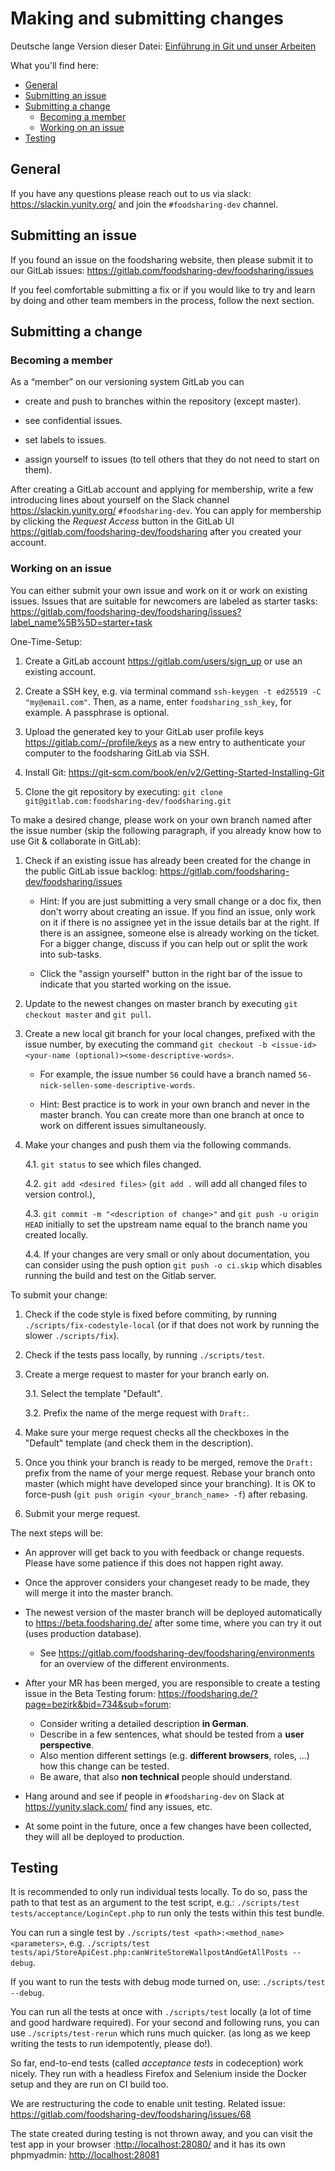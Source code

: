 # Making and submitting changes <!-- omit in toc -->

Deutsche lange Version dieser Datei: [Einführung in Git und unser Arbeiten](/contributing_DE.html)

What you'll find here:

- [General](#general)
- [Submitting an issue](#submitting-an-issue)
- [Submitting a change](#submitting-a-change)
  - [Becoming a member](#becoming-a-member)
  - [Working on an issue](#working-on-an-issue)
- [Testing](#testing)

## General

If you have any questions please reach out to us via slack: <https://slackin.yunity.org/> and join the `#foodsharing-dev` channel.

## Submitting an issue

If you found an issue on the foodsharing website, then please submit it to our GitLab issues: <https://gitlab.com/foodsharing-dev/foodsharing/issues>

If you feel comfortable submitting a fix or if you would like to try and learn by doing and other team members in the process, follow the next section.

## Submitting a change

### Becoming a member

As a “member” on our versioning system GitLab you can

- create and push to branches within the repository (except master).

- see confidential issues.

- set labels to issues.

- assign yourself to issues (to tell others that they do not need to start on them).

After creating a GitLab account and applying for membership, write a few introducing lines about yourself on the Slack channel <https://slackin.yunity.org/> `#foodsharing-dev`.
You can apply for membership by clicking the *Request Access* button in the GitLab UI <https://gitlab.com/foodsharing-dev/foodsharing> after you created your account.

### Working on an issue

You can either submit your own issue and work on it or work on existing issues.
Issues that are suitable for newcomers are labeled as starter tasks: <https://gitlab.com/foodsharing-dev/foodsharing/issues?label_name%5B%5D=starter+task>

One-Time-Setup:

1. Create a GitLab account <https://gitlab.com/users/sign_up> or use an existing account.

2. Create a SSH key, e.g. via terminal command `ssh-keygen -t ed25519 -C "my@email.com"`.
   Then, as a name, enter `foodsharing_ssh_key`, for example.
   A passphrase is optional.

3. Upload the generated key to your GitLab user profile keys <https://gitlab.com/-/profile/keys> as a new entry to authenticate your computer to the foodsharing GitLab via SSH.

4. Install Git: <https://git-scm.com/book/en/v2/Getting-Started-Installing-Git>

5. Clone the git repository by executing: `git clone git@gitlab.com:foodsharing-dev/foodsharing.git`

To make a desired change, please work on your own branch named after the issue number (skip the following paragraph, if you already know how to use Git & collaborate in GitLab):

1. Check if an existing issue has already been created for the change in the public GitLab issue backlog: <https://gitlab.com/foodsharing-dev/foodsharing/issues>
   - Hint: If you are just submitting a very small change or a doc fix, then don't worry about creating an issue.
    If you find an issue, only work on it if there is no assignee yet in the issue details bar at the right.
    If there is an assignee, someone else is already working on the ticket.
    For a bigger change, discuss if you can help out or split the work into sub-tasks.

   - Click the "assign yourself" button in the right bar of the issue to indicate that you started working on the issue.

2. Update to the newest changes on master branch by executing `git checkout master` and `git pull`.

3. Create a new local git branch for your local changes, prefixed with the issue number, by executing the command `git checkout -b <issue-id><your-name (optional)><some-descriptive-words>`.
   - For example, the issue number `56` could have a branch named `56-nick-sellen-some-descriptive-words`.

   - Hint: Best practice is to work in your own branch and never in the master branch.
     You can create more than one branch at once to work on different issues simultaneously.

4. Make your changes and push them via the following commands.

   4.1. `git status` to see which files changed.

   4.2. `git add <desired files>` (`git add .` will add all changed files to version control.),

   4.3. `git commit -m "<description of change>"` and `git push -u origin HEAD` initially to set the upstream name equal to the branch name you created locally.

   4.4. If your changes are very small or only about documentation, you can consider using the push option `git push -o ci.skip` which disables running the build and test on the Gitlab server.

To submit your change:

1. Check if the code style is fixed before commiting, by running `./scripts/fix-codestyle-local` (or if that does not work by running the slower `./scripts/fix`).

2. Check if the tests pass locally, by running `./scripts/test`.

3. Create a merge request to master for your branch early on.

   3.1. Select the template "Default".

   3.2. Prefix the name of the merge request with `Draft:`.

4. Make sure your merge request checks all the checkboxes in the "Default" template (and check them in the description).

5. Once you think your branch is ready to be merged, remove the `Draft:` prefix from the name of your merge request.
   Rebase your branch onto master (which might have developed since your branching).
   It is OK to force-push (`git push origin <your_branch_name> -f`) after rebasing.

6. Submit your merge request.

The next steps will be:

- An approver will get back to you with feedback or change requests.
  Please have some patience if this does not happen right away.

- Once the approver considers your changeset ready to be made, they will merge it into the master branch.

- The newest version of the master branch will be deployed automatically to <https://beta.foodsharing.de/> after some time, where you can try it out (uses production database).
  - See <https://gitlab.com/foodsharing-dev/foodsharing/environments> for an overview of the different environments.

- After your MR has been merged, you are responsible to create a testing issue in the Beta Testing forum: <https://foodsharing.de/?page=bezirk&bid=734&sub=forum>:
  - Consider writing a detailed description **in German**.
  - Describe in a few sentences, what should be tested from a **user perspective**.
  - Also mention different settings (e.g. **different browsers**, roles, ...) how this change can be tested.
  - Be aware, that also **non technical** people should understand.

- Hang around and see if people in `#foodsharing-dev` on Slack at <https://yunity.slack.com/> find any issues, etc.

- At some point in the future, once a few changes have been collected, they will all be deployed to production.

## Testing

It is recommended to only run individual tests locally.
To do so, pass the path to that test as an argument to the test script,
e.g.: `./scripts/test tests/acceptance/LoginCept.php` to run only the tests within this test bundle.

You can run a single test by `./scripts/test <path>:<method_name> <parameters>`, e.g. `./scripts/test tests/api/StoreApiCest.php:canWriteStoreWallpostAndGetAllPosts --debug`.

If you want to run the tests with debug mode turned on, use: `./scripts/test --debug`.

You can run all the tests at once with `./scripts/test` locally (a lot of time and good hardware required).
For your second and following runs, you can use `./scripts/test-rerun` which runs much quicker.
(as long as we keep writing the tests to run idempotently, please do!).

So far, end-to-end tests (called _acceptance tests_ in codeception) work nicely.
They run with a headless Firefox and Selenium inside the Docker setup and they are run on CI build too.

We are restructuring the code to enable unit testing.
Related issue: <https://gitlab.com/foodsharing-dev/foodsharing/issues/68>

The state created during testing is not thrown away, and you can visit the test app
in your browser :<http://localhost:28080/>
and it has its own phpmyadmin: <http://localhost:28081>
